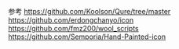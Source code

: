 参考
https://github.com/Koolson/Qure/tree/master
https://github.com/erdongchanyo/icon
https://github.com/fmz200/wool_scripts
https://github.com/Semporia/Hand-Painted-icon
